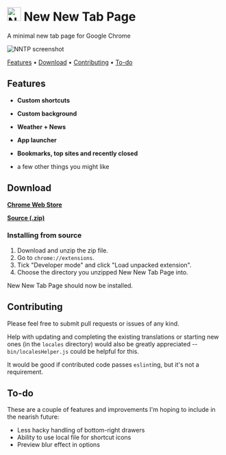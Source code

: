 # <img src="https://i.imgur.com/OHA0imv.png" alt="NNTP icon" width="32" /> New New Tab Page

A minimal new tab page for Google Chrome

![NNTP screenshot](https://i.imgur.com/79L4EEW.png)

[Features](#Features) • [Download](#Download) • [Contributing](#Contributing) • [To-do](#To-do)

## Features

+ **Custom shortcuts**

+ **Custom background**

+ **Weather + News**

+ **App launcher**

+ **Bookmarks, top sites and recently closed**

+ a few other things you might like

## Download

[**Chrome Web Store**](https://chrome.google.com/webstore/detail/new-new-tab-page/nndegnhfodohkemfnmalamgebofbgjcc)

[**Source (.zip)**](https://github.com/z-------------/New-New-Tab-Page/archive/master.zip)

### Installing from source

1. Download and unzip the zip file.
2. Go to `chrome://extensions`.
3. Tick "Developer mode" and click "Load unpacked extension".
4. Choose the directory you unzipped New New Tab Page into.

New New Tab Page should now be installed.

## Contributing

Please feel free to submit pull requests or issues of any kind.

Help with updating and completing the existing translations or starting new ones (in the `locales` directory) would also be greatly appreciated -- `bin/localesHelper.js` could be helpful for this.

It would be good if contributed code passes `eslint`ing, but it's not a requirement.

## To-do

These are a couple of features and improvements I'm hoping to include in the nearish future:

* Less hacky handling of bottom-right drawers
* Ability to use local file for shortcut icons
* Preview blur effect in options
